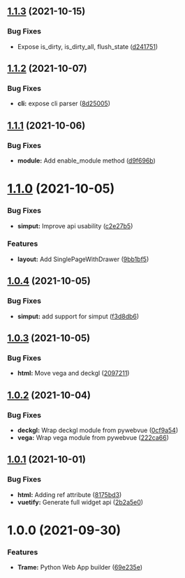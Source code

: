 ## [1.1.3](https://github.com/kitware/trame/compare/v1.1.2...v1.1.3) (2021-10-15)


### Bug Fixes

* Expose is_dirty, is_dirty_all, flush_state ([d241751](https://github.com/kitware/trame/commit/d24175147107f080b4a21b21884ccaf184c343b3))

## [1.1.2](https://github.com/kitware/trame/compare/v1.1.1...v1.1.2) (2021-10-07)


### Bug Fixes

* **cli:** expose cli parser ([8d25005](https://github.com/kitware/trame/commit/8d2500518d1d5faf5be7ad1f0e88e7181de87a03))

## [1.1.1](https://github.com/kitware/trame/compare/v1.1.0...v1.1.1) (2021-10-06)


### Bug Fixes

* **module:** Add enable_module method ([d9f696b](https://github.com/kitware/trame/commit/d9f696b36bd8819ca130be1787462ae06793b056))

# [1.1.0](https://github.com/kitware/trame/compare/v1.0.4...v1.1.0) (2021-10-05)


### Bug Fixes

* **simput:** Improve api usability ([c2e27b5](https://github.com/kitware/trame/commit/c2e27b5d98abeaa35e9cbd9264706e4e04ced9fb))


### Features

* **layout:** Add SinglePageWithDrawer ([9bb1bf5](https://github.com/kitware/trame/commit/9bb1bf54a33ca68db9b25feaa1d56e10c11df12f))

## [1.0.4](https://github.com/kitware/trame/compare/v1.0.3...v1.0.4) (2021-10-05)


### Bug Fixes

* **simput:** add support for simput ([f3d8db6](https://github.com/kitware/trame/commit/f3d8db601a51c3200db9dfcb059a13b9713dd907))

## [1.0.3](https://github.com/kitware/trame/compare/v1.0.2...v1.0.3) (2021-10-05)


### Bug Fixes

* **html:** Move vega and deckgl ([2097211](https://github.com/kitware/trame/commit/2097211e03c65a19b549d0e5514d9af2efa38b60))

## [1.0.2](https://github.com/kitware/trame/compare/v1.0.1...v1.0.2) (2021-10-04)


### Bug Fixes

* **deckgl:** Wrap deckgl module from pywebvue ([0cf9a54](https://github.com/kitware/trame/commit/0cf9a548260d619ef5f895419df26a857bfe788c))
* **vega:** Wrap vega module from pywebvue ([222ca66](https://github.com/kitware/trame/commit/222ca66455a2a64858e6355cbe3ee925c8e87eec))

## [1.0.1](https://github.com/kitware/trame/compare/v1.0.0...v1.0.1) (2021-10-01)


### Bug Fixes

* **html:** Adding ref attribute ([8175bd3](https://github.com/kitware/trame/commit/8175bd3ed1f5fa4703a14f2dd30d81b3d2579efd))
* **vuetify:** Generate full widget api ([2b2a5e0](https://github.com/kitware/trame/commit/2b2a5e04a35429a9d341b05805613dd4176ec683))

# 1.0.0 (2021-09-30)


### Features

* **Trame:** Python Web App builder ([69e235e](https://github.com/kitware/trame/commit/69e235e3d48f70489650f3d2e47c70d033434463))
